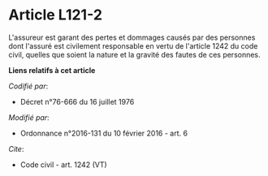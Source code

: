 # Article L121-2

L'assureur est garant des pertes et dommages causés par des personnes dont l'assuré est civilement responsable en vertu de
l'article 1242 du code civil, quelles que soient la nature et la gravité des fautes de ces personnes.

**Liens relatifs à cet article**

_Codifié par_:

  - Décret n°76-666 du 16 juillet 1976

_Modifié par_:

  - Ordonnance n°2016-131 du 10 février 2016 - art. 6

_Cite_:

  - Code civil - art. 1242 (VT)
